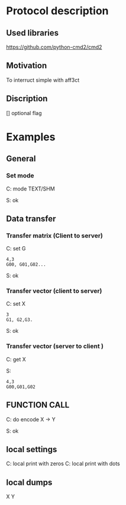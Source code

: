 # Protocol description
## Used libraries
https://github.com/python-cmd2/cmd2
## Motivation
To interruct simple with aff3ct

## Discription
[] optional flag
# Examples

## General
### Set mode
C: mode TEXT/SHM

S: ok

## Data transfer
### Transfer matrix (Client to server) 
C: set G
    
    4,3
    G00, G01,G02...

S: ok   
### Transfer vector (client to server)
C: set X

    3
    G1, G2,G3.

S: ok

### Transfer vector (server to client )
C: get X

S: 

    4,3
    G00,G01,G02
    

## FUNCTION CALL
C: do encode X -> Y

S: ok

## local settings
C: local print with zeros
C: local print with dots

## local dumps
X
Y

    



 

